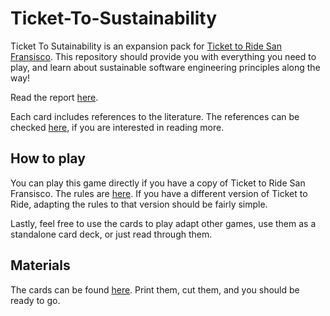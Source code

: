 # Ticket-To-Sustainability

Ticket To Sutainability is an expansion pack for [Ticket to Ride San Fransisco](https://www.daysofwonder.com/tickettoride/en/san-francisco).
This repository should provide you with everything you need to play, and learn about sustainable software engineering principles along the way!

Read the report [here]().

Each card includes references to the literature. The references can be checked [here](References.pdf), if you are interested in reading more.


## How to play

You can play this game directly if you have a copy of Ticket to Ride San Fransisco. The rules are [here](./rules.md). If you have a different version of Ticket to Ride, adapting the rules to that version should be fairly simple.

Lastly, feel free to use the cards to play adapt other games, use them as a standalone card deck, or just read through them. 

## Materials

The cards can be found [here](./Cards.pdf). Print them, cut them, and you should be ready to go.
